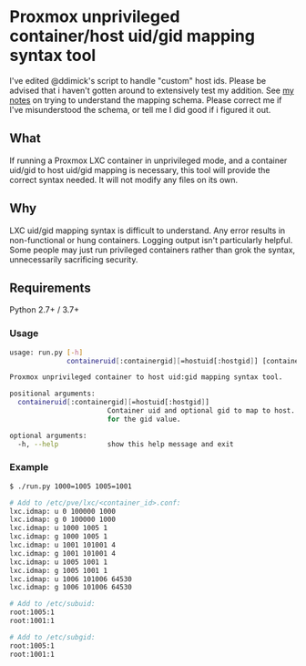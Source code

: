 # Proxmox unprivileged container/host uid/gid mapping syntax tool

I've edited @ddimick's script to handle "custom" host ids. Please be advised that i haven't gotten around to extensively test my addition. See [my notes](https://gist.github.com/chhaugen/3d04bddd64126b15511c63494d11c4d0) on trying to understand the mapping schema.
Please correct me if I've misunderstood the schema, or tell me I did good if i figured it out.

## What

If running a Proxmox LXC container in unprivileged mode, and a container uid/gid to host uid/gid mapping is necessary, this tool will provide the correct syntax needed. It will not modify any files on its own.

## Why

LXC uid/gid mapping syntax is difficult to understand. Any error results in non-functional or hung containers. Logging output isn't particularly helpful. Some people may just run privileged containers rather than grok the syntax, unnecessarily sacrificing security.

## Requirements

Python 2.7+ / 3.7+

### Usage

```bash
usage: run.py [-h]
              containeruid[:containergid][=hostuid[:hostgid]] [containeruid[:containergid][=hostuid[:hostgid]] ...]

Proxmox unprivileged container to host uid:gid mapping syntax tool.

positional arguments:
  containeruid[:containergid][=hostuid[:hostgid]]
                        Container uid and optional gid to map to host. If a gid is not specified, the uid will be used
                        for the gid value.

optional arguments:
  -h, --help            show this help message and exit
```

### Example

```bash
$ ./run.py 1000=1005 1005=1001

# Add to /etc/pve/lxc/<container_id>.conf:
lxc.idmap: u 0 100000 1000
lxc.idmap: g 0 100000 1000
lxc.idmap: u 1000 1005 1
lxc.idmap: g 1000 1005 1
lxc.idmap: u 1001 101001 4
lxc.idmap: g 1001 101001 4
lxc.idmap: u 1005 1001 1
lxc.idmap: g 1005 1001 1
lxc.idmap: u 1006 101006 64530
lxc.idmap: g 1006 101006 64530

# Add to /etc/subuid:
root:1005:1
root:1001:1

# Add to /etc/subgid:
root:1005:1
root:1001:1
```

